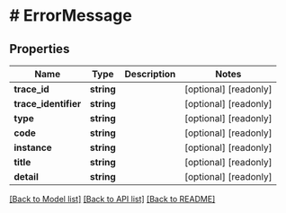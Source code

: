 # # ErrorMessage

## Properties

Name | Type | Description | Notes
------------ | ------------- | ------------- | -------------
**trace_id** | **string** |  | [optional] [readonly]
**trace_identifier** | **string** |  | [optional] [readonly]
**type** | **string** |  | [optional] [readonly]
**code** | **string** |  | [optional] [readonly]
**instance** | **string** |  | [optional] [readonly]
**title** | **string** |  | [optional] [readonly]
**detail** | **string** |  | [optional] [readonly]

[[Back to Model list]](../../README.md#models) [[Back to API list]](../../README.md#endpoints) [[Back to README]](../../README.md)
